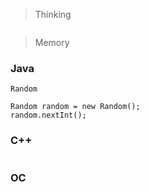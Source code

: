 > Thinking

```

```

> Memory

### Java

```
Random

Random random = new Random();
random.nextInt();
```

### C++

```

```

### OC

```

```

